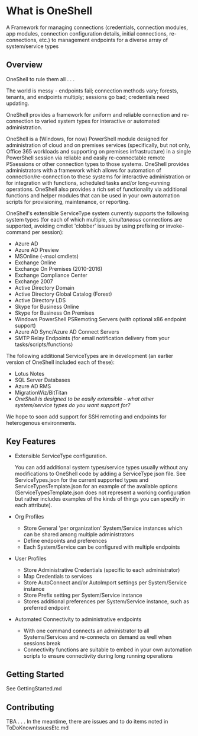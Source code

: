 # What is OneShell

A Framework for managing connections (credentials, connection modules, app modules, connection configuration details, initial connections, re-connections, etc.) to management endpoints for a diverse array of system/service types

## Overview

OneShell to rule them all . . .

The world is messy - endpoints fail; connection methods vary; forests, tenants, and endpoints multiply; sessions go bad; credentials need updating.

OneShell provides a framework for uniform and reliable connection and re-connection to varied system types for interactive or automated administration.

OneShell is a (Windows, for now) PowerShell module designed for administration of cloud and on premises services (specifically, but not only, Office 365 workloads and supporting on premises infrastructure) in a single PowerShell session via reliable and easily re-connectable remote PSsessions or other connection types to those systems. OneShell provides administrators with a framework which allows for automation of connection/re-connection to these systems for interactive administration or for integration with functions, scheduled tasks and/or long-running operations. OneShell also provides a rich set of functionality via additional functions and helper modules that can be used in your own automation scripts for provisioning, maintenance, or reporting.

OneShell's extensible ServiceType system currently supports the following system types (for each of which multiple, _simultaneous_ connections are supported, avoiding cmdlet 'clobber' issues by using prefixing or invoke-command per session):

- Azure AD
- Azure AD Preview
- MSOnline (*-msol* cmdlets)
- Exchange Online
- Exchange On Premises (2010-2016)
- Exchange Compliance Center
- Exchange 2007
- Active Directory Domain
- Active Directory Global Catalog (Forest)
- Active Directory LDS
- Skype for Business Online
- Skype for Business On Premises
- Windows PowerShell PSRemoting Servers (with optional x86 endpoint support)
- Azure AD Sync/Azure AD Connect Servers
- SMTP Relay Endpoints (for email notification delivery from your tasks/scripts/functions)

The following additional ServiceTypes are in development (an earlier version of OneShell included each of these):

- Lotus Notes
- SQL Server Databases
- Azure AD RMS
- MigrationWiz/BitTitan
- *OneShell is designed to be easily extensible - what other system/service types do you want support for?*

We hope to soon add support for SSH remoting and endpoints for heterogenous environments.

## Key Features

- Extensible ServiceType configuration.

  You can add additional system types/service types usually without any modifications to OneShell code by adding a ServiceType json file. See ServiceTypes.json for the current supported types and ServiceTypesTemplate.json for an example of the available options (ServiceTypesTemplate.json does not represent a working configuration but rather includes examples of the kinds of things you can specify in each attribute).

- Org Profiles
  - Store General 'per organization' System/Service instances which can be shared among multiple administrators
  - Define endpoints and preferences
  - Each System/Service can be configured with multiple endpoints
- User Profiles
  - Store Administrative Credentials (specific to each administrator)
  - Map Credentials to services
  - Store AutoConnect and/or AutoImport settings per System/Service instance
  - Store Prefix setting per System/Service instance
  - Stores additional preferences per System/Service instance, such as preferred endpoint
- Automated Connectivity to administrative endpoints
  - With one command connects an administrator to all Systems/Services and re-connects on demand as well when sessions break
  - Connectivity functions are suitable to embed in your own automation scripts to ensure connectivity during long running operations

## Getting Started

See GettingStarted.md

## Contributing

TBA . . .
In the meantime, there are issues and to do items noted in ToDoKnownIssuesEtc.md

